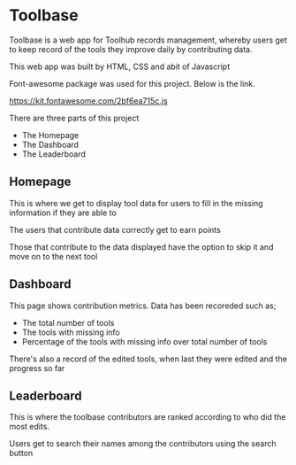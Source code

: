 # Toolbase 

Toolbase is a web app for Toolhub records management, whereby users get to keep record of the tools they improve daily by contributing data. 

This web app was built by HTML, CSS and abit of Javascript 

Font-awesome package was used for this project. Below is the link.

https://kit.fontawesome.com/2bf6ea715c.js 

There are three parts of this project
* The Homepage
* The Dashboard
* The Leaderboard 


## Homepage 

This is where we get to display tool data for users to fill in the missing information if they are able to

The users that contribute data correctly get to earn points 

Those that contribute to the data displayed have the option to skip it and move on to the next tool 


## Dashboard 

This page shows contribution metrics. Data has been recoreded such as; 

* The total number of tools
* The tools with missing info
* Percentage of the tools with missing info over total number of tools 

There's also a record of the edited tools, when last they were edited and the progress so far 


## Leaderboard 

This is where the toolbase contributors are ranked according to who did the most edits. 

Users get to search their names among the contributors using the search button
